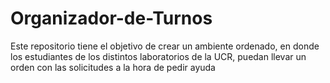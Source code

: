 # Organizador-de-Turnos
Este repositorio tiene el objetivo de crear un ambiente ordenado, en donde los estudiantes de los distintos laboratorios de la UCR, puedan llevar un orden con las solicitudes a la hora de pedir ayuda

